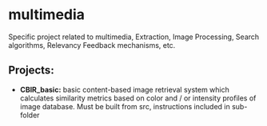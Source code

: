 # multimedia
Specific project related to multimedia, Extraction, Image Processing, Search algorithms, Relevancy Feedback mechanisms, etc.

## Projects:
* **CBIR_basic:** basic content-based image retrieval system which calculates similarity metrics based on color and / or intensity profiles of image database. Must be built from src, instructions included in sub-folder 
